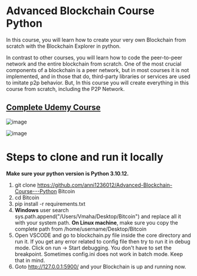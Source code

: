 # Advanced Blockchain Course Python 
In this course, you will learn how to create your very own Blockchain from scratch with the Blockchain Explorer in python.

In contrast to other courses, you will learn how to code the peer-to-peer network and the entire blockchain from scratch.
One of the most crucial components of a blockchain is a peer network, but in most courses it is not implemented, and in those that do, third-party libraries or services are used to imitate p2p behavior.
But, In this course you will create everything in this course from scratch, including the P2P Network.

## [Complete Udemy Course](https://www.udemy.com/course/advanced-blockchain-course-python/?referralCode=DEAE60079BFB4387226B)

![image](https://user-images.githubusercontent.com/86418669/179878712-15988107-e468-40cf-8aa0-ca8cc4ade30b.png)


![image](https://user-images.githubusercontent.com/86418669/179878631-d2f3dde8-56f4-46a3-acb5-3d07183b7afa.png)


# Steps to clone and run it locally
**Make sure your python version is Python 3.10.12.**
1. git clone https://github.com/anni1236012/Advanced-Blockchain-Course---Python Bitcoin
2. cd Bitcoin 
3. pip install -r requirements.txt
4. **Windows** user search sys.path.append("/Users/Vmaha/Desktop/Bitcoin") and replace all it with your system path. 
   **On Linux machine**, make sure you copy the complete path from /home/username/Desktop/Bitcoin
5. Open VSCODE and go to blockchain.py file inside the core directory and run it. If you get any error related to config file then try to run it in debug mode. Click on run -> Start debugging. You don't have to set the breakpoint. Sometimes config.ini does not work in batch mode. Keep that in mind.
6. Goto http://127.0.0.1:5900/ and your Blockchain is up and running now.
